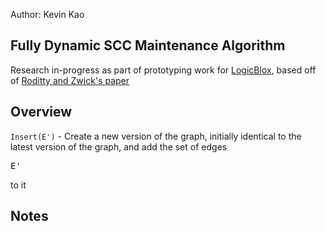 Author: Kevin Kao

Fully Dynamic SCC Maintenance Algorithm
----
Research in-progress as part of prototyping work for [LogicBlox](http://www.logicblox.com), based off of [Roditty and Zwick's paper](http://dl.acm.org/citation.cfm?id=1007387&dl=ACM&coll=DL&CFID=446154922&CFTOKEN=78521305)


Overview
---
<code>Insert(E')</code> - Create a new version of the graph, initially identical to the latest version of the graph, and add the set of edges <pre>E'</pre> to it


Notes
---



